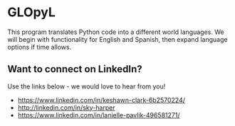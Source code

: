 # GLOpyL
This program translates Python code into a different world languages. We will begin with functionality for English and Spanish, then expand language options if time allows.

## Want to connect on LinkedIn?
Use the links below - we would love to hear from you!

- https://www.linkedin.com/in/keshawn-clark-6b2570224/
- http://linkedin.com/in/sky-harper
- https://www.linkedin.com/in/lanielle-pavlik-496581271/
